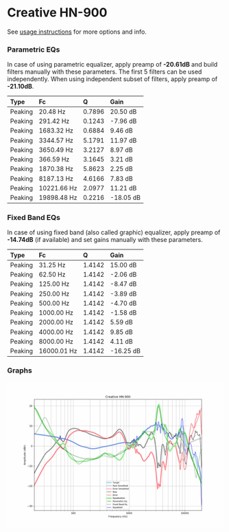 # Creative HN-900
See [usage instructions](https://github.com/jaakkopasanen/AutoEq#usage) for more options and info.

### Parametric EQs
In case of using parametric equalizer, apply preamp of **-20.61dB** and build filters manually
with these parameters. The first 5 filters can be used independently.
When using independent subset of filters, apply preamp of **-21.10dB**.

| Type    | Fc          |      Q | Gain      |
|:--------|:------------|:-------|:----------|
| Peaking | 20.48 Hz    | 0.7896 | 20.50 dB  |
| Peaking | 291.42 Hz   | 0.1243 | -7.96 dB  |
| Peaking | 1683.32 Hz  | 0.6884 | 9.46 dB   |
| Peaking | 3344.57 Hz  | 5.1791 | 11.97 dB  |
| Peaking | 3650.49 Hz  | 3.2127 | 8.97 dB   |
| Peaking | 366.59 Hz   | 3.1645 | 3.21 dB   |
| Peaking | 1870.38 Hz  | 5.8623 | 2.25 dB   |
| Peaking | 8187.13 Hz  | 4.6166 | 7.83 dB   |
| Peaking | 10221.66 Hz | 2.0977 | 11.21 dB  |
| Peaking | 19898.48 Hz | 0.2216 | -18.05 dB |

### Fixed Band EQs
In case of using fixed band (also called graphic) equalizer, apply preamp of **-14.74dB**
(if available) and set gains manually with these parameters.

| Type    | Fc          |      Q | Gain      |
|:--------|:------------|:-------|:----------|
| Peaking | 31.25 Hz    | 1.4142 | 15.00 dB  |
| Peaking | 62.50 Hz    | 1.4142 | -2.06 dB  |
| Peaking | 125.00 Hz   | 1.4142 | -8.47 dB  |
| Peaking | 250.00 Hz   | 1.4142 | -3.89 dB  |
| Peaking | 500.00 Hz   | 1.4142 | -4.70 dB  |
| Peaking | 1000.00 Hz  | 1.4142 | -1.58 dB  |
| Peaking | 2000.00 Hz  | 1.4142 | 5.59 dB   |
| Peaking | 4000.00 Hz  | 1.4142 | 9.85 dB   |
| Peaking | 8000.00 Hz  | 1.4142 | 4.11 dB   |
| Peaking | 16000.01 Hz | 1.4142 | -16.25 dB |

### Graphs
![](./Creative%20HN-900.png)